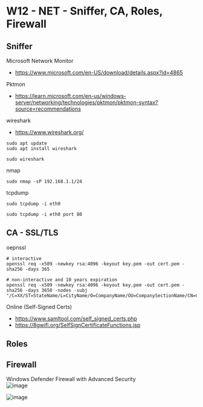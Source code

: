 
# W12 - NET - Sniffer, CA, Roles, Firewall


## Sniffer

Microsoft Network Monitor  
- https://www.microsoft.com/en-US/download/details.aspx?id=4865

Pktmon  
- https://learn.microsoft.com/en-us/windows-server/networking/technologies/pktmon/pktmon-syntax?source=recommendations

wireshark  
- https://www.wireshark.org/

```
sudo apt update
sudo apt install wireshark

sudo wireshark

```

nmap  
```
sudo nmap -sP 192.168.1.1/24

```

tcpdump
```
sudo tcpdump -i eth0

sudo tcpdump -i eth0 port 80

```

## CA - SSL/TLS 

oepnssl  
```
# interactive
openssl req -x509 -newkey rsa:4096 -keyout key.pem -out cert.pem -sha256 -days 365

# non-interactive and 10 years expiration
openssl req -x509 -newkey rsa:4096 -keyout key.pem -out cert.pem -sha256 -days 3650 -nodes -subj "/C=XX/ST=StateName/L=CityName/O=CompanyName/OU=CompanySectionName/CN=CommonNameOrHostname"
```

Online  (Self-Signed Certs)  
- https://www.samltool.com/self_signed_certs.php
- https://8gwifi.org/SelfSignCertificateFunctions.jsp


## Roles 


## Firewall 

Windows Defender Firewall with Advanced Security  
  ![image](https://github.com/user-attachments/assets/c854d475-9576-49e3-871a-bd37a194fbaa)

  ![image](https://github.com/user-attachments/assets/fb6cfe13-3734-48d5-9353-f33b235d1aaa)

